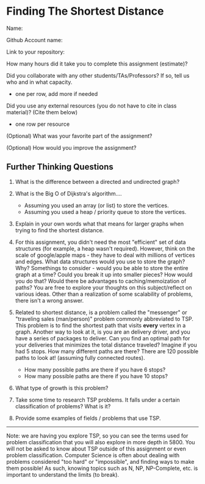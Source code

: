 # Finding The Shortest Distance

Name:

Github Account name: 

Link to your repository:

How many hours did it take you to complete this assignment (estimate)? 

Did you collaborate with any other students/TAs/Professors? If so, tell us who and in what capacity.  
- one per row, add more if needed


Did you use any external resources (you do not have to cite in class material)? (Cite them below)  
- one row per resource


(Optional) What was your favorite part of the assignment? 

(Optional) How would you improve the assignment? 

## Further Thinking Questions 

1. What is the difference between a directed and undirected graph?

2. What is the Big O of Dijkstra's algorithm.... 
   * Assuming you used an array (or list) to store the vertices.
   * Assuming you used a heap / priority queue to store the vertices.

3. Explain in your own words what that means for larger graphs when trying to find the shortest distance. 

4. For this assignment, you didn't need the most "efficient" set of data structures (for example, a heap wasn't required). However, think on the scale of google/apple maps - they have to deal with millions of vertices and edges. What data structures would you use to store the graph? Why? Somethings to consider - would you be able to store the entire graph at a time? Could you break it up into smaller pieces? How would you do that? Would there be advantages to caching/memoization of paths? You are free to explore your thoughts on this subject/reflect on various ideas. Other than a realization of some scalability of problems, there isn't a wrong answer. 


5. Related to shortest distance, is a problem called the "messenger" or "traveling sales (man/person)" problem commonly abbreviated to TSP. This problem is to find the shortest path that visits **every** vertex in a graph. Another way to look at it, is you are an delivery driver, and you have a series of packages to deliver. Can you find an optimal path for your deliveries that minimizes the total distance traveled? Imagine if you had 5 stops. How many different paths are there?  There are 120 possible paths to look at! (assuming fully connected routes). 
   * How many possible paths are there if you have 6 stops?
   * How many possible paths are there if you have 10 stops?
6. What type of growth is this problem? 
7. Take some time to research TSP problems. It falls under a certain classification of problems? What is it? 
8. Provide some examples of fields / problems that use TSP.



---
Note: we are having you explore TSP, so you can see the terms used for problem classification that you will also explore in more depth in 5800. You will not be asked to know about TSP outside of this assignment or even problem classification. Computer Science is often about dealing with problems considered "too hard" or "impossible", and finding ways to make them possible! As such, knowing topics such as N, NP, NP-Complete, etc. is important to understand the limits (to break).